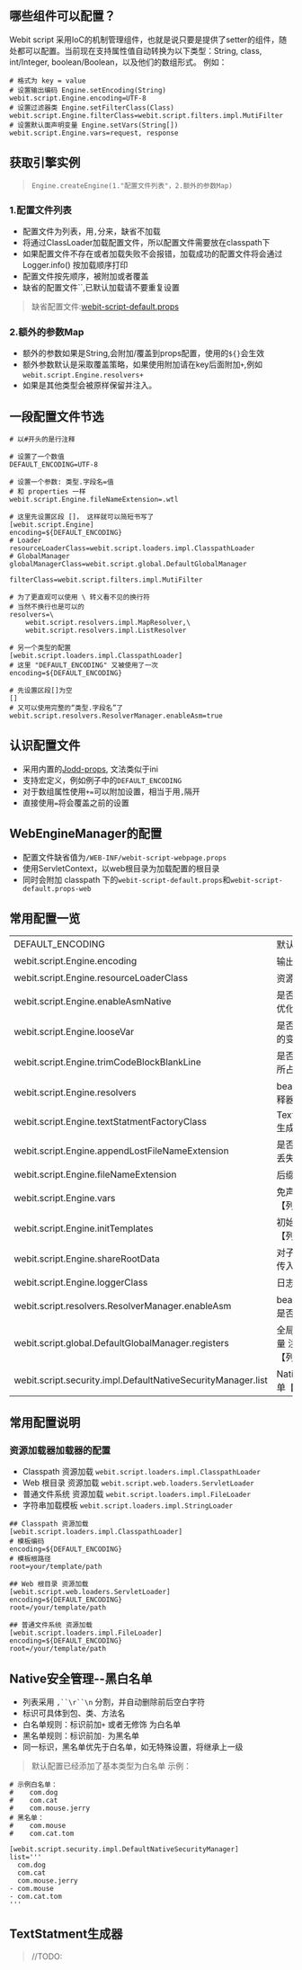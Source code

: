 ## 哪些组件可以配置？
Webit script 采用IoC的机制管理组件，也就是说只要是提供了setter的组件，随处都可以配置。当前现在支持属性值自动转换为以下类型：String, class, int/Integer, boolean/Boolean，以及他们的数组形式。
例如：

~~~~~
# 格式为 key = value
# 设置输出编码 Engine.setEncoding(String)
webit.script.Engine.encoding=UTF-8
# 设置过滤器类 Engine.setFilterClass(Class)
webit.script.Engine.filterClass=webit.script.filters.impl.MutiFilter
# 设置默认面声明变量 Engine.setVars(String[])
webit.script.Engine.vars=request, response
~~~~~

## 获取引擎实例

> `Engine.createEngine(1."配置文件列表"，2.额外的参数Map)`

### 1.配置文件列表
+ 配置文件为列表，用`,`分来，缺省不加载
+ 将通过ClassLoader加载配置文件，所以配置文件需要放在classpath下
+ 如果配置文件不存在或者加载失败不会报错，加载成功的配置文件将会通过Logger.info() 按加载顺序打印
+ 配置文件按先顺序，被附加或者覆盖
+ 缺省的配置文件``,已默认加载请不要重复设置

> 缺省配置文件:[webit-script-default.props][default_config]

### 2.额外的参数Map
+ 额外的参数如果是String,会附加/覆盖到props配置，使用的`${}`会生效
+ 额外参数默认是采取覆盖策略，如果使用附加请在key后面附加`+`,例如`webit.script.Engine.resolvers+`
+ 如果是其他类型会被原样保留并注入。

## 一段配置文件节选
~~~~~
# 以#开头的是行注释

# 设置了一个数值
DEFAULT_ENCODING=UTF-8

# 设置一个参数: 类型.字段名=值
# 和 properties 一样
webit.script.Engine.fileNameExtension=.wtl

# 这里先设置区段 []， 这样就可以简短书写了
[webit.script.Engine]
encoding=${DEFAULT_ENCODING}
# Loader
resourceLoaderClass=webit.script.loaders.impl.ClasspathLoader
# GlobalManager
globalManagerClass=webit.script.global.DefaultGlobalManager

filterClass=webit.script.filters.impl.MutiFilter

# 为了更直观可以使用 \ 转义看不见的换行符
# 当然不换行也是可以的
resolvers=\
    webit.script.resolvers.impl.MapResolver,\
    webit.script.resolvers.impl.ListResolver

# 另一个类型的配置
[webit.script.loaders.impl.ClasspathLoader]
# 这里 "DEFAULT_ENCODING" 又被使用了一次
encoding=${DEFAULT_ENCODING}

# 先设置区段[]为空
[]
# 又可以使用完整的“类型.字段名”了
webit.script.resolvers.ResolverManager.enableAsm=true
~~~~~

## 认识配置文件
+ 采用内置的[Jodd-props][jodd_props_doc], 文法类似于ini
+ 支持宏定义，例如例子中的`DEFAULT_ENCODING`
+ 对于数组属性使用`+=`可以附加设置，相当于用`,`隔开
+ 直接使用`=`将会覆盖之前的设置

## WebEngineManager的配置
+ 配置文件缺省值为`/WEB-INF/webit-script-webpage.props`
+ 使用ServletContext，以web根目录为加载配置的根目录
+ 同时会附加 classpath 下的`webit-script-default.props`和`webit-script-default.props-web`

## 常用配置一览
<table class="table table-striped table-bordered "><tbody>
<tr>
	<td>DEFAULT_ENCODING</td>
	<td>默认编码</td>
</tr>
<tr>
	<td>webit.script.Engine.encoding</td>
	<td>输出编码</td>
</tr>
<tr>
	<td>webit.script.Engine.resourceLoaderClass</td>
	<td>资源加载器</td>
</tr>
<tr>
	<td>webit.script.Engine.enableAsmNative</td>
	<td>是否允许ASM优化Native</td>
</tr>
<tr>
	<td>webit.script.Engine.looseVar</td>
	<td>是否启用宽松的变量声明</td>
</tr>
<tr>
	<td>webit.script.Engine.trimCodeBlockBlankLine</td>
	<td>是否删除指令所占行</td>
</tr>
<tr>
	<td>webit.script.Engine.resolvers</td>
	<td>bean属性解释器【列表】</td>
</tr>
<tr>
	<td>webit.script.Engine.textStatmentFactoryClass</td>
	<td>TextStatment生成器</td>
</tr>
<tr>
	<td>webit.script.Engine.appendLostFileNameExtension</td>
	<td>是否自动添加丢失的后缀</td>
</tr>
<tr>
	<td>webit.script.Engine.fileNameExtension</td>
	<td>后缀</td>
</tr>
<tr>
	<td>webit.script.Engine.vars</td>
	<td>免声明变量名【列表】</td>
</tr>
<tr>
	<td>webit.script.Engine.initTemplates</td>
	<td>初始化模板【列表】</td>
</tr>
<tr>
	<td>webit.script.Engine.shareRootData</td>
	<td>对子模版共享传入的参数</td>
</tr>
<tr>
	<td>webit.script.Engine.loggerClass</td>
	<td>日志输出器</td>
</tr>
<tr>
	<td>webit.script.resolvers.ResolverManager.enableAsm</td>
	<td>bean解释器是否启用ASM</td>
</tr>
<tr>
	<td>webit.script.global.DefaultGlobalManager.registers</td>
	<td>全局变量/常量 注册器【列表】</td>
</tr>
<tr>
	<td>webit.script.security.impl.DefaultNativeSecurityManager.list</td>
	<td>Native黑白名单【列表】</td>
</tr>
</tbody></table>

## 常用配置说明

### 资源加载器加载器的配置
+ Classpath 资源加载 `webit.script.loaders.impl.ClasspathLoader`
+ Web 根目录 资源加载 `webit.script.web.loaders.ServletLoader`
+ 普通文件系统 资源加载 `webit.script.loaders.impl.FileLoader`
+ 字符串加载模板  `webit.script.loaders.impl.StringLoader`

~~~~~~
## Classpath 资源加载
[webit.script.loaders.impl.ClasspathLoader]
# 模板编码
encoding=${DEFAULT_ENCODING}
# 模板根路径
root=your/template/path

## Web 根目录 资源加载
[webit.script.web.loaders.ServletLoader]
encoding=${DEFAULT_ENCODING}
root=/your/template/path

## 普通文件系统 资源加载
[webit.script.loaders.impl.FileLoader]
encoding=${DEFAULT_ENCODING}
root=/your/template/path
~~~~~~

## Native安全管理--黑白名单
+ 列表采用 `,``\r``\n` 分割，并自动删除前后空白字符
+ 标识可具体到包、类、方法名
+ 白名单规则：标识前加`+` 或者无修饰 为白名单
+ 黑名单规则：标识前加`-` 为黑名单
+ 同一标识，黑名单优先于白名单，如无特殊设置，将继承上一级

> 默认配置已经添加了基本类型为白名单
> 示例：

~~~~~
# 示例白名单：
#    com.dog
#    com.cat
#    com.mouse.jerry
# 黑名单：
#    com.mouse
#    com.cat.tom

[webit.script.security.impl.DefaultNativeSecurityManager]
list='''
  com.dog
  com.cat
  com.mouse.jerry
- com.mouse
- com.cat.tom
'''
~~~~~

## TextStatment生成器

> //TODO:

[default_config]: https://github.com/zqq90/webit-script/blob/master/webit-script/src/main/resources/webit-script-default.props
[jodd_props_doc]: http://jodd.org/doc/props.html

